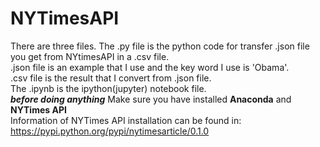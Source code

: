 # NYTimesAPI
There are three files. The .py file is the python code for transfer .json file you get from NYtimesAPI in a .csv file.   
.json file is an example that I use and the key word I use is 'Obama'.  
.csv file is the result that I convert from .json file.  
The .ipynb is the ipython(jupyter) notebook file.  
***before doing anything***
Make sure you have installed **Anaconda** and **NYTimes API**  
Information of NYTimes API installation can be found in: 
https://pypi.python.org/pypi/nytimesarticle/0.1.0
